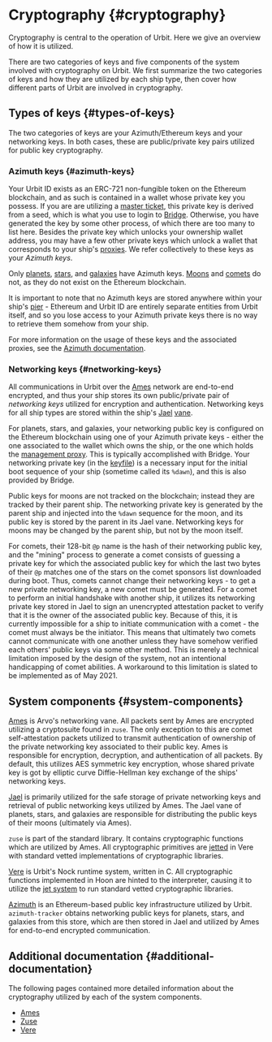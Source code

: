 # Cryptography {#cryptography}

Cryptography is central to the operation of Urbit. Here we give an overview of how it is utilized.

There are two categories of keys and five components of the system involved with cryptography on Urbit. We first summarize the two categories of keys and how they are utilized by each ship type, then cover how different parts of Urbit are involved in cryptography.

## Types of keys {#types-of-keys}

The two categories of keys are your Azimuth/Ethereum keys and your networking keys. In both cases, these are public/private key pairs utilized for public key cryptography.

### Azimuth keys {#azimuth-keys}

Your Urbit ID exists as an ERC-721 non-fungible token on the Ethereum blockchain, and as such is contained in a wallet whose private key you possess. If you are are utilizing a [master ticket](../../../identity#master-ticket), this private key is derived from a seed, which is what you use to login to [Bridge](../../../../glossary/bridge.md). Otherwise, you have generated the key by some other process, of which there are too many to list here. Besides the private key which unlocks your ownership wallet address, you may have a few other private keys which unlock a wallet that corresponds to your ship's [proxies](../../../../glossary/proxies.md). We refer collectively to these keys as your _Azimuth keys_.

Only [planets](../../../../glossary/planet.md), [stars](../../../../glossary/star.md), and [galaxies](../../../../glossary/galaxy.md) have Azimuth keys. [Moons](../../../../glossary/moon.md) and [comets](../../../../glossary/comet.md) do not, as they do not exist on the Ethereum blockchain.

It is important to note that no Azimuth keys are stored anywhere within your ship's [pier](../../../../glossary/pier.md) - Ethereum and Urbit ID are entirely separate entities from Urbit itself, and so you lose access to your Azimuth private keys there is no way to retrieve them somehow from your ship.

For more information on the usage of these keys and the associated proxies, see the [Azimuth documentation](../../../identity).

### Networking keys {#networking-keys}

All communications in Urbit over the [Ames](../../../../glossary/ames.md) network are end-to-end encrypted, and thus your ship stores its own public/private pair of _networking keys_ utilized for encryption and authentication. Networking keys for all ship types are stored within the ship's [Jael](../../../../glossary/jael.md) [vane](../../../../glossary/vane.md).

For planets, stars, and galaxies, your networking public key is configured on the Ethereum blockchain using one of your Azimuth private keys - either the one associated to the wallet which owns the ship, or the one which holds the [management proxy](../../../../glossary/proxies.md). This is typically accomplished with Bridge. Your networking private key (in the [keyfile](../../../../glossary/keyfile.md)) is a necessary input for the initial boot sequence of your ship (sometime called its `%dawn`), and this is also provided by Bridge.

Public keys for moons are not tracked on the blockchain; instead they are tracked by their parent ship. The networking private key is generated by the parent ship and injected into the `%dawn` sequence for the moon, and its public key is stored by the parent in its Jael vane. Networking keys for moons may be changed by the parent ship, but not by the moon itself.

For comets, their 128-bit `@p` name is the hash of their networking public key, and the "mining" process to generate a comet consists of guessing a private key for which the associated public key for which the last two bytes of their `@p` matches one of the stars on the comet sponsors list downloaded during boot. Thus, comets cannot change their networking keys - to get a new private networking key, a new comet must be generated. For a comet to perform an initial handshake with another ship, it utilizes its networking private key stored in Jael to sign an unencrypted attestation packet to verify that it is the owner of the associated public key. Because of this, it is currently impossible for a ship to initiate communication with a comet - the comet must always be the initiator. This means that ultimately two comets cannot communicate with one another unless they have somehow verified each others' public keys via some other method. This is merely a technical limitation imposed by the design of the system, not an intentional handicapping of comet abilities. A workaround to this limitation is slated to be implemented as of May 2021.

## System components {#system-components}

[Ames](../../ames) is Arvo's networking vane. All packets sent by Ames are encrypted utilizing a cryptosuite found in `zuse`. The only exception to this are comet self-attestation packets utilized to transmit authentication of ownership of the private networking key associated to their public key. Ames is responsible for encryption, decryption, and authentication of all packets. By default, this utilizes AES symmetric key encryption, whose shared private key is got by elliptic curve Diffie-Hellman key exchange of the ships' networking keys.

[Jael](../../jael) is primarily utilized for the safe storage of private networking keys and retrieval of public networking keys utilized by Ames. The Jael vane of planets, stars, and galaxies are responsible for distributing the public keys of their moons (ultimately via Ames).

`zuse` is part of the standard library. It contains cryptographic functions which are utilized by Ames. All cryptographic primitives are [jetted](../../../runtime/guides/jetting.md) in Vere with standard vetted implementations of cryptographic libraries.

[Vere](../../../runtime) is Urbit's Nock runtime system, written in C. All cryptographic functions implemented in Hoon are hinted to the interpreter, causing it to utilize the [jet system](../../../runtime/guides/jetting.md) to run standard vetted cryptographic libraries.

[Azimuth](../../../identity) is an Ethereum-based public key infrastructure utilized by Urbit. `azimuth-tracker` obtains networking public keys for planets, stars, and galaxies from this store, which are then stored in Jael and utilized by Ames for end-to-end encrypted communication.

## Additional documentation {#additional-documentation}

The following pages contained more detailed information about the cryptography utilized by each of the system components.

- [Ames](../../ames/guides/cryptography.md)
- [Zuse](../../../../language/hoon/reference/cryptography.md)
- [Vere](../../../runtime/reference/cryptography.md)
